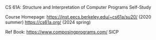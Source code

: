 CS 61A: Structure and Interpretation of Computer Programs Self-Study

Course Homepage: 
https://inst.eecs.berkeley.edu/~cs61a/su20/ (2020 summer)
https://cs61a.org/ (2024 spring)

Ref Book: 
https://www.composingprograms.com/
SICP
